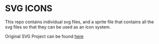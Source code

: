 # SVG ICONS 

This repo contains individual svg files, and a sprite file that contains all the svg files so that they can be used as an icon system.

Original SVG Project can be found [here](https://cims.nyu.edu/~eas764/380/hw2/assignment2.html)

